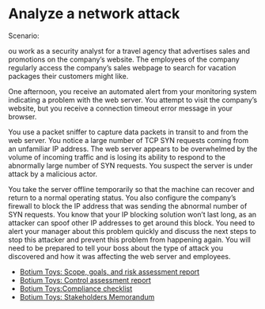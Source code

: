 # Analyze a network attack
<p>Scenario:</p>
<p> ou work as a security analyst for a travel agency that advertises sales and promotions on the company’s website. The employees of the company regularly access the company’s sales webpage to search for vacation packages their customers might like. 

One afternoon, you receive an automated alert from your monitoring system indicating a problem with the web server. You attempt to visit the company’s website, but you receive a connection timeout error message in your browser.

You use a packet sniffer to capture data packets in transit to and from the web server. You notice a large number of TCP SYN requests coming from an unfamiliar IP address. The web server appears to be overwhelmed by the volume of incoming traffic and is losing its ability to respond to the abnormally large number of SYN requests. You suspect the server is under attack by a malicious actor. 

You take the server offline temporarily so that the machine can recover and return to a normal operating status. You also configure the company’s firewall to block the IP address that was sending the abnormal number of SYN requests. You know that your IP blocking solution won’t last long, as an attacker can spoof other IP addresses to get around this block. You need to alert your manager about this problem quickly and discuss the next steps to stop this attacker and prevent this problem from happening again. You will need to be prepared to tell your boss about the type of attack you discovered and how it was affecting the web server and employees.</p>
- [Botium Toys: Scope, goals, and risk assessment report](https://drive.google.com/file/d/16KtqjkbKVW0vO6KmYmh3b6ptEz3ph6R4/view?usp=sharing)
- [Botium Toys: Control assessment report](https://drive.google.com/file/d/1FYTYkji_m_crwWyWjbMsafTVmwRhyc9j/view?usp=sharing)
- [Botium Toys:Compliance checklist](https://drive.google.com/file/d/1ULaHSghvPHOMx92odW775tAgJ0O2N5fh/view?usp=sharing)
- [Botium Toys: Stakeholders Memorandum](https://docs.google.com/document/d/1Cgq3laOz9A5rpC1ipIu5Pe1t2Jq1NjpemVLdROyecto/edit?usp=sharing)
<h1></h1>
